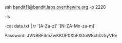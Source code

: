 ssh bandit11@bandit.labs.overthewire.org -p 2220

-ls

-cat data.txt | tr '[A-Za-z]' '[N-ZA-Mn-za-m]'

Password:
JVNBBFSmZwKKOP0XbFXOoW8chDz5yVRv
